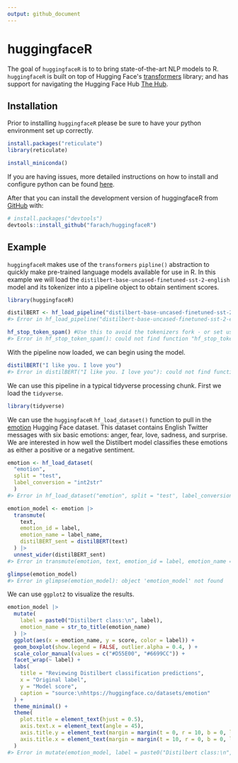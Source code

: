 ```yaml
---
output: github_document
---
```


<!-- README.md is generated from README.Rmd. Please edit that file -->



# huggingfaceR

<!-- badges: start -->

<!-- badges: end -->

The goal of `huggingfaceR` is to to bring state-of-the-art NLP models to R. `huggingfaceR` is built on top of Hugging Face's [transformers](https://huggingface.co/docs/transformers/index) library; and has support for navigating the Hugging Face Hub [The Hub](https://huggingface.co/models).

## Installation

Prior to installing `huggingfaceR` please be sure to have your python environment set up correctly. 


```r
install.packages("reticulate")
library(reticulate)

install_miniconda()
```

If you are having issues, more detailed instructions on how to install and configure python can be found [here](https://support.rstudio.com/hc/en-us/articles/360023654474-Installing-and-Configuring-Python-with-RStudio).

After that you can install the development version of huggingfaceR from [GitHub](https://github.com/) with:

``` r
# install.packages("devtools")
devtools::install_github("farach/huggingfaceR")
```

## Example

`huggingfaceR` makes use of the `transformers` `pipline()` abstraction to quickly make pre-trained language models available for use in R. In this example we will load the `distilbert-base-uncased-finetuned-sst-2-english` model and its tokenizer into a pipeline object to obtain sentiment scores.


```r
library(huggingfaceR)

distilBERT <- hf_load_pipeline("distilbert-base-uncased-finetuned-sst-2-english", task = "text-classification")
#> Error in hf_load_pipeline("distilbert-base-uncased-finetuned-sst-2-english", : could not find function "hf_load_pipeline"

hf_stop_token_spam() #Use this to avoid the tokenizers fork - or set use_fast = FALSE
#> Error in hf_stop_token_spam(): could not find function "hf_stop_token_spam"
```

With the pipeline now loaded, we can begin using the model. 


```r
distilBERT("I like you. I love you")
#> Error in distilBERT("I like you. I love you"): could not find function "distilBERT"
```

We can use this pipeline in a typical tidyverse processing chunk. First we load the `tidyverse`.


```r
library(tidyverse)
```

We can use the `huggingfaceR` `hf_load_dataset()` function to pull in the [emotion](https://huggingface.co/datasets/emotion) Hugging Face dataset. This dataset contains English Twitter messages with six basic emotions: anger, fear, love, sadness, and surprise. We are interested in how well the Distilbert model classifies these emotions as either a positive or a negative sentiment.


```r
emotion <- hf_load_dataset(
  "emotion", 
  split = "test",
  label_conversion = "int2str"
  )
#> Error in hf_load_dataset("emotion", split = "test", label_conversion = "int2str"): could not find function "hf_load_dataset"

emotion_model <- emotion |>
  transmute(
    text,
    emotion_id = label,
    emotion_name = label_name,
    distilBERT_sent = distilBERT(text)
  ) |>
  unnest_wider(distilBERT_sent)
#> Error in transmute(emotion, text, emotion_id = label, emotion_name = label_name, : object 'emotion' not found

glimpse(emotion_model)
#> Error in glimpse(emotion_model): object 'emotion_model' not found
```
We can use `ggplot2` to visualize the results.


```r
emotion_model |>
  mutate(
    label = paste0("Distilbert class:\n", label),
    emotion_name = str_to_title(emotion_name)
  ) |>
  ggplot(aes(x = emotion_name, y = score, color = label)) +
  geom_boxplot(show.legend = FALSE, outlier.alpha = 0.4, ) +
  scale_color_manual(values = c("#D55E00", "#6699CC")) +
  facet_wrap(~ label) +
  labs(
    title = "Reviewing Distilbert classification predictions",
    x = "Original label",
    y = "Model score",
    caption = "source:\nhttps://huggingface.co/datasets/emotion"
  ) +
  theme_minimal() +
  theme(
    plot.title = element_text(hjust = 0.5),
    axis.text.x = element_text(angle = 45),
    axis.title.y = element_text(margin = margin(t = 0, r = 10, b = 0, l = 0)),
    axis.title.x = element_text(margin = margin(t = 10, r = 0, b = 0, l = 0))
  )
#> Error in mutate(emotion_model, label = paste0("Distilbert class:\n", label), : object 'emotion_model' not found
```


